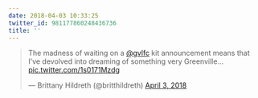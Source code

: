```yaml
---
date: 2018-04-03 10:33:25
twitter_id: 981177860248436736
title: ''
---
```


<blockquote class="twitter-tweet"><p lang="en" dir="ltr">The madness of waiting on a <a href="https://twitter.com/gvlfc?ref_src=twsrc%5Etfw">@gvlfc</a> kit announcement means that I’ve devolved into dreaming of something very Greenville... <a href="https://t.co/1s0171Mzdg">pic.twitter.com/1s0171Mzdg</a></p>&mdash; Brittany Hildreth (@britthildreth) <a href="https://twitter.com/britthildreth/status/981177738466906112?ref_src=twsrc%5Etfw">April 3, 2018</a></blockquote>
<script async src="https://platform.twitter.com/widgets.js" charset="utf-8"></script>
